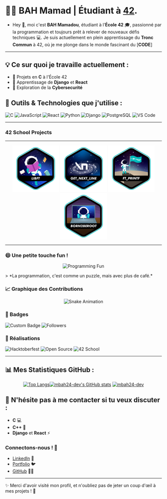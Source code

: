 # 👨‍💻 BAH Mamad | Étudiant à [**42**](https://www.42.fr/).

- Hey 👋, moi c'est **BAH Mamadou**, étudiant à l'**École 42** 🎓, passionné par la programmation et toujours prêt à relever de nouveaux défis techniques 💻. Je suis actuellement en plein
apprentissage du **Tronc Commun** à 42, où je me plonge dans le monde fascinant du [**CODE**]
---

## 💡 Ce sur quoi je travaille actuellement :
- 🔧 Projets en **C** à l'École 42
- 🌱 Apprentissage de **Django** et **React**
- 🧠 Exploration de la **Cybersecurité**

## 🚀 Outils & Technologies que j'utilise :
<p align="left">
  <img src="https://cdn.jsdelivr.net/gh/devicons/devicon/icons/c/c-original.svg" alt="C" width="40" height="40" title="C"/> 
  <img src="https://cdn.jsdelivr.net/gh/devicons/devicon/icons/javascript/javascript-original.svg" alt="JavaScript" width="40" height="40" title="JavaScript"/>
  <img src="https://cdn.jsdelivr.net/gh/devicons/devicon/icons/react/react-original.svg" alt="React" width="40" height="40" title="React"/>
  <img src="https://cdn.jsdelivr.net/gh/devicons/devicon/icons/python/python-original.svg" alt="Python" width="40" height="40" title="Python"/>
  <img src="https://cdn.jsdelivr.net/gh/devicons/devicon/icons/django/django-plain.svg" alt="Django" width="40" height="40" title="Django"/>
  <img src="https://cdn.jsdelivr.net/gh/devicons/devicon/icons/postgresql/postgresql-original.svg" alt="PostgreSQL" width="40" height="40" title="PostgreSQL"/>
  <img src="https://cdn.jsdelivr.net/gh/devicons/devicon/icons/vscode/vscode-original.svg" alt="VS Code" width="40" height="40" title="VS Code"/>

</p>
  
---
### 42 School Projects
---
<div align="center">

<a href="https://github.com/mbah24-dev/libft">![42 Badge](https://github.com/mbah24-dev/mbah24-dev/blob/main/42_badges/libfte.png)</a>
<a href="https://github.com/mbah24-dev/get_next_line">![42 Badge](https://github.com/mbah24-dev/mbah24-dev/blob/main/42_badges/get_next_linee.png)</a>
<a href="https://github.com/mbah24-dev/ft_printf">![42 Badge](https://github.com/mbah24-dev/mbah24-dev/blob/main/42_badges/ft_printfe.png)</a>
<a href="https://github.com/mbah24-dev/Born2beroot">![42 Badge](https://github.com/mbah24-dev/mbah24-dev/blob/main/42_badges/born2beroote.png)</a>
</div>

---
### 😄 Une petite touche fun !

<p align="center">
  <img src="https://media.giphy.com/media/3o6ZsYm5P38NvriRDi/giphy.gif" width="400" alt="Programming Fun" />
</p>
> *La programmation, c'est comme un puzzle, mais avec plus de café.*

### 📈 Graphique des Contributions
<p align="center">
  <img src="https://github.com/<seu user name>/<seu user name>/blob/output/github-contribution-grid-snake2.svg" alt="Snake Animation" />
</p>

### 🚩 Badges
![Custom Badge](https://img.shields.io/badge/42-AlwaysLearning-green?style=for-the-badge&logo=42)
![Followers](https://img.shields.io/github/followers/mbah24-dev?style=social)

### 🌟 Réalisations
![Hacktoberfest](https://img.shields.io/badge/Hacktoberfest-2023-orange?style=for-the-badge)
![Open Source](https://img.shields.io/badge/Open%20Source-Enthusiast-brightgreen?style=for-the-badge)
![42 School](https://img.shields.io/badge/42-Cadet-blue?style=for-the-badge)


---

## 📊 Mes Statistiques GitHub :
<div align="center">

[![Top Langs](https://github-readme-stats.vercel.app/api/top-langs/?username=mbah24-dev&hide=java,html,css&layout=compact&theme=radical&hide_title=false)](https://github.com/anuraghazra/github-readme-stats)[![mbah24-dev's GitHub stats](https://github-readme-stats.vercel.app/api?username=mbah24-dev&theme=radical&show_icons=true&hide_rank=true&hide=issues&hide_title=true)](https://github.com/anuraghazra/github-readme-stats)
<a href="https://github.com/mbah24-dev">
  <img height="200" src="https://github-readme-streak-stats.herokuapp.com/?user=mbah24-dev&theme=tokyonight" alt="mbah24-dev" />
</a>
</div>



## 🤔 N'hésite pas à me contacter si tu veux discuter :
- **C** 💻
- **C++** 🔧
- **Django** et **React** ⚡

### Connectons-nous ! 🤝

- [LinkedIn](https://www.linkedin.com/in/mamadou-bah-047979219/) 🔗
- [Portfolio](https://bahAli21.github.io/BAHMamadou) 🐦
- [GitHub](https://github.com/mbah24-dev) 👨‍💻

---

✨ Merci d'avoir visité mon profil, et n'oubliez pas de jeter un coup d'œil à mes projets ! 🚀


<!---
mbah42/mbah42 is a ✨ special ✨ repository because its `README.md` (this file) appears on your GitHub profile.
You can click the Preview link to take a look at your changes.
--->
